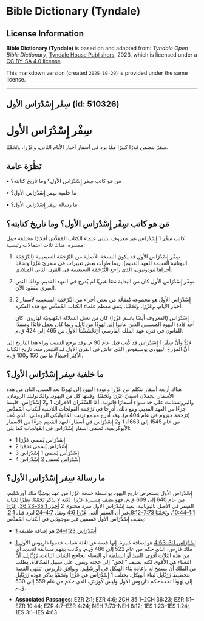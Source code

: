# Bible Dictionary (Tyndale)

## License Information

**Bible Dictionary (Tyndale)** is based on and adapted from: _Tyndale Open Bible Dictionary_, [Tyndale House Publishers](https://tyndaleopenresources.com/), 2023, which is licensed under a [CC BY-SA 4.0 license](https://creativecommons.org/licenses/by-sa/4.0/legalcode.en).

This markdown version (created `2025-10-20`) is provided under the same license.



--------------------------------

## سِفْر إِسْدْرَاس الأول (id: 510326)

سِفْر إِسْدْرَاس الأول
======================

سِفرٌ يتضمن قدرًا كبيرًا ممَّا يرد في أسفار أخبار الأيام الثاني، وعَزْرَا، ونَحَمْيَا.

نَظْرَة عامة
------------

• من هو كاتب سِفر إِسْدْرَاس الأول؟ وما تاريخ كتابته؟

• ما خلفية سِفر إِسْدْرَاس الأول؟

• ما رسالة سِفر إِسْدْرَاس الأول؟

مَن هو كاتب سِفْر إِسْدْرَاس الأول؟ وما تاريخ كتابته؟
-----------------------------------------------------

كاتب سِفْر 1 إِسْدْرَاس غير معروف. يتبنى علماء الكتاب المُقدَّس أفكارًا مختلفة حول مصدره. هناك ثلاث احتمالات رئيسية:

1. سِفْر إِسْدْرَاس الأول قد يكون النسخة الأصلية من التَّرْجَمَة السبعينية (التَّرْجَمَة اليونانية القديمة للعهد القديم). ربما طرأت بعض تغييرات في سفريّ عَزْرَا ونَحَمْيَا أجراها ثيودوتيون، الذي راجع التَّرْجَمَة السبعينية في القرن الثاني الميلادي.
2. سِفْر إِسْدْرَاس الأول كان من البداية نصًا عبريًا لم يُدرج في العهد القديم. وذلك النص العبري مفقود الآن.
3. إِسْدْرَاس الأول هو مجموعة مُنقحَّة من بعض أجزاء من التَّرْجَمَة السبعينية لأسفار 2 أخبار الأيام، وعَزْرَا، ونَحَمْيَا. يتفق معظم علماء الكتاب المُقدَّس مع هذه الفكرة.

    إِسْدْرَاس (المعروف أيضًا باسم عَزْرَا) كان من نسل السلالة الكهنوتيّة لهَارون. كان أحد قادة اليهود المسبيين الذين عادوا إلى يَهوذَا من بَابِل. ربما كان يعمل قائدًا ومنفذًا للقانون في فترة عهد الملك الفارسي أَرْتَحْشَشْتَا الأول من 465 إلى 424 ق.م.

لابُدَّ وأنَّ سِفْر 1 إِسْدْرَاس قد كُتب قبل عام 90 م. وقد يرجع السبب وراء هذا التاريخ إلى أنَّ المؤرخ اليهودي يوسيفوس الذي عاش في القرن الأول قد اقتبس منه. تاريخ الكتابة الأكثر احتمالًا ما بين 150 و100 ق.م.

ما خلفية سِفر إِسْدْرَاس الأول؟
-------------------------------

هناك أربعة أسفار تتكلم عن عَزْرَا وعودة اليهود إلى يَهوذَا بعد السبي. اثنان من هذه الأسفار، يحملان اسميّ عَزْرَا ونَحَمْيَا، وقبلها كل من اليهود، والكاثوليك الرومان، والبروتستانت على حد سواء أسفارًا قانونية. أمّا السِّفْران الآخران، 1 و2 إِسْدْرَاس، فليسا جزءًا من العهد القديم. ومع ذلك، أُدرِجا في تَرْجَمَة الڤولجات اللاتينية للكتاب المُقدَّس (تَرْجَمَة جيروم في عام 404 م). وقد أدرج مجمع ترنت الكاثوليكي الروماني، الذي عُقد من عام 1545 إلى 1663، 1 و2 إِسْدْرَاس في أسفار العهد القديم جزءًا من الأسفار الأبوكريفية. تُسمى أسفار إِسْدْرَاس في الڤولجات كما يلي:

* 1 إِسْدْرَاس يُسمى عَزْرَا
* 2 إِسْدْرَاس يُسمى نَحَمْيَا
* 3 إِسْدْرَاس يُسمى 1 إِسْدْرَاس
* 4 إِسْدْرَاس يُسمى 2 إِسْدْرَاس

ما رسالة سِفر إِسْدْرَاس الأول؟
-------------------------------

إِسْدْرَاس الأول يستعرض تاريخ اليهود بواسطة خدمة عَزْرَا من عهد يوشِيَّا ملك أورشَلِيم، من عام 640 إلى 609 ق.م. فهو يصف مسيرة عَزْرَا، لكنه لا يذكر نَحَمْيَا. نظرًا لكتابة السِفر في الأصل باليونانية، يعيد إِسْدْرَاس الأول سرد محتوى 2 [أخبار 35:1–36:23](https://ref.ly/2Chr35:1-2Chr36:23)، [عَزْرَا 1:1–10:44](https://ref.ly/Ezra1:1-Ezra10:44)، و[نَحَمْيَا 7:73–8:12](https://ref.ly/Neh7:73-Neh8:12)[.](https://ref.ly/Ezra1:1-Ezra10:44)غير أن السفر ألغى [عَزْرَا 4:6](https://ref.ly/Ezra4:6) ونقل [4:7](https://ref.ly/Ezra4:7-Ezra4:24)–[24](https://ref.ly/Ezra4:7-Ezra4:24) لترد قبل [2:1](https://ref.ly/Ezra2:1). يضيف إِسْدْرَاس الأول قسمين غير موجودَين في الكتاب المُقدَّس:

* [1 أسْدْرَاس 1:23–24](https://ref.ly/1Esd1:23-1Esd1:24) هو إضافة طفيفة
* [1 إِسْدْرَاس 3:1–4:63](https://ref.ly/1Esd3:1-1Esd4:63) هو إضافة كبيرة. إنها قصة عن ثلاثة شباب خدموا دَارِيوس الأول ملك فَارِس، الذي حكم من عام 522 إلى 486 ق.م. وكانت بينهم مسابقة لتحديد أي من هذه الثلاث أقوى: النبيذ أو السلطة أو النساء. يحاجج الشاب الثالث، زَرُبَّابِل، أنَّ النساء هن الأقوى لكنه يضيف "الحق" إلى حجته ويفوز. على سبيل المكافأة، **ي**طلب من الملك أن يسمح له بإعادة بناء الهيكل في أورشَلِيم، ويوافق دَارِيوس. تنتهي القصة بتخطيط زَرُبَّابِل لبناء الهيكل. يختلف 1 إِسْدْرَاس عن عَزْرَا ونَحَمْيَا بذكر عودة زَرُبَّابِل إلى يَهوذَا تحت حكم دَارِيوس الأول وليس كُورَش، الذي حكم من عام 559 إلى 530 ق.م.

* **Associated Passages:** EZR 2:1; EZR 4:6; 2CH 35:1–2CH 36:23; EZR 1:1–EZR 10:44; EZR 4:7–EZR 4:24; NEH 7:73–NEH 8:12; 1ES 1:23–1ES 1:24; 1ES 3:1–1ES 4:63

